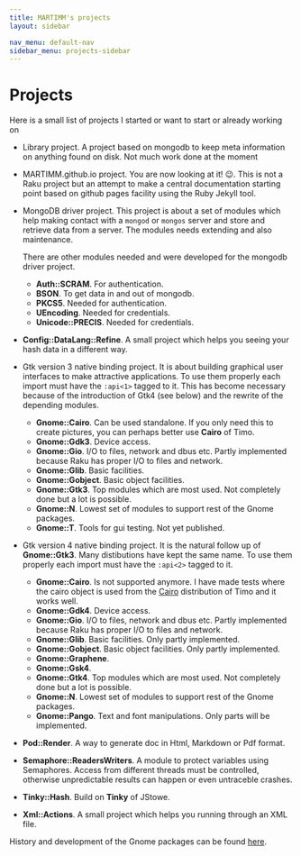 ```yaml
---
title: MARTIMM's projects
layout: sidebar

nav_menu: default-nav
sidebar_menu: projects-sidebar
---
```


# Projects

Here is a small list of projects I started or want to start or already working on

* Library project. A project based on mongodb to keep meta information on anything found on disk. Not much work done at the moment

* MARTIMM.github.io project. You are now looking at it! 😉. This is not a Raku project but an attempt to make a central documentation starting point based on github pages facility using the Ruby Jekyll tool.

* MongoDB driver project. This project is about a set of modules which help making contact with a `mongod` or `mongos` server and store and retrieve data from a server. The modules needs extending and also maintenance.

  There are other modules needed and were developed for the mongodb driver project.
  * **Auth::SCRAM**. For authentication.
  * **BSON**. To get data in and out of mongodb.
  * **PKCS5**. Needed for authentication.
  * **UEncoding**. Needed for credentials.
  * **Unicode::PRECIS**. Needed for credentials.

* **Config::DataLang::Refine**. A small project which helps you seeing your hash data in a different way.

* Gtk version 3 native binding project. It is about building graphical user interfaces to make attractive applications. To use them properly each import must have the `:api<1>` tagged to it. This has become necessary because of the introduction of Gtk4 (see below) and the rewrite of the depending modules.

  * **Gnome::Cairo**. Can be used standalone. If you only need this to create pictures, you can perhaps better use **Cairo** of Timo.
  * **Gnome::Gdk3**. Device access.
  * **Gnome::Gio**. I/O to files, network and dbus etc. Partly implemented because Raku has proper I/O to files and network.
  * **Gnome::Glib**. Basic facilities.
  * **Gnome::Gobject**. Basic object facilities.
  * **Gnome::Gtk3**. Top modules which are most used. Not completely done but a lot is possible.
  * **Gnome::N**. Lowest set of modules to support rest of the Gnome packages.
  * **Gnome::T**. Tools for gui testing. Not yet published.

* Gtk version 4 native binding project. It is the natural follow up of **Gnome::Gtk3**. Many distibutions have kept the same name. To use them properly each import must have the `:api<2>` tagged to it.

  * **Gnome::Cairo**. Is not supported anymore. I have made tests where the cairo object is used from the [Cairo](https://raku.land/github:timo/Cairo) distribution of Timo and it works well.
  * **Gnome::Gdk4**. Device access.
  * **Gnome::Gio**. I/O to files, network and dbus etc. Partly implemented because Raku has proper I/O to files and network.
  * **Gnome::Glib**. Basic facilities. Only partly implemented.
  * **Gnome::Gobject**. Basic object facilities. Only partly implemented.
  * **Gnome::Graphene**.
  * **Gnome::Gsk4**.
  * **Gnome::Gtk4**. Top modules which are most used. Not completely done but a lot is possible.
  * **Gnome::N**. Lowest set of modules to support rest of the Gnome packages.
  * **Gnome::Pango**. Text and font manipulations. Only parts will be implemented.

* **Pod::Render**. A way to generate doc in Html, Markdown or Pdf format.
* **Semaphore::ReadersWriters**. A module to protect variables using Semaphores. Access from different threads must be controlled, otherwise unpredictable results can happen or even untraceble crashes.
* **Tinky::Hash**. Build on **Tinky** of JStowe.
* **Xml::Actions**. A small project which helps you running through an XML file.

History and development of the Gnome packages can be found [here](gnome-development.html).